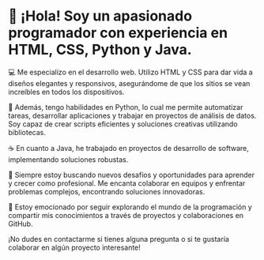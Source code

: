 # 👋 ¡Hola! Soy un apasionado programador con experiencia en HTML, CSS, Python y Java.

💻 Me especializo en el desarrollo web. Utilizo HTML y CSS para dar vida a diseños elegantes y responsivos, asegurándome de que los sitios se vean increíbles en todos los dispositivos.

🐍 Además, tengo habilidades en Python, lo cual me permite automatizar tareas, desarrollar aplicaciones y trabajar en proyectos de análisis de datos. Soy capaz de crear scripts eficientes y soluciones creativas utilizando bibliotecas.

☕ En cuanto a Java, he trabajado en proyectos de desarrollo de software, implementando soluciones robustas.

🚀 Siempre estoy buscando nuevos desafíos y oportunidades para aprender y crecer como profesional. Me encanta colaborar en equipos y enfrentar problemas complejos, encontrando soluciones innovadoras.

🌟 Estoy emocionado por seguir explorando el mundo de la programación y compartir mis conocimientos a través de proyectos y colaboraciones en GitHub.

¡No dudes en contactarme si tienes alguna pregunta o si te gustaría colaborar en algún proyecto interesante!

<!--
**DIMIBAGA/DIMIBAGA** is a ✨ _special_ ✨ repository because its `README.md` (this file) appears on your GitHub profile.

Here are some ideas to get you started:

- 🔭 I’m currently working on ...
- 🌱 I’m currently learning ...
- 👯 I’m looking to collaborate on ...
- 🤔 I’m looking for help with ...
- 💬 Ask me about ...
- 📫 How to reach me: ...
- 😄 Pronouns: ...
- ⚡ Fun fact: ...
-->
